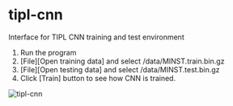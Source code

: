 # tipl-cnn
Interface for TIPL CNN training and test environment

1. Run the program
2. [File][Open training data] and select /data/MINST.train.bin.gz
3. [File][Open testing data] and select /data/MINST.test.bin.gz
4. Click [Train] button to see how CNN is trained.

![tipl-cnn](https://user-images.githubusercontent.com/275569/57167125-9a3cad80-6dca-11e9-90c5-e54e4587837c.png)
